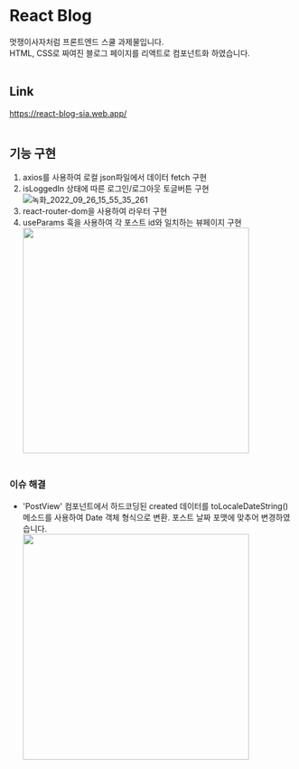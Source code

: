 # React Blog
멋쟁이사자처럼 프론트엔드 스쿨 과제물입니다.  
HTML, CSS로 짜여진 블로그 페이지를 리액트로 컴포넌트화 하였습니다.  
</br>
## Link
https://react-blog-sia.web.app/
</br></br>
## 기능 구현
1. axios를 사용하여 로컬 json파일에서 데이터 fetch 구현
2. isLoggedIn 상태에 따른 로그인/로그아웃 토글버튼 구현</br>
![녹화_2022_09_26_15_55_35_261](https://user-images.githubusercontent.com/90305737/192212277-fa281e7c-af6c-416f-8138-6a32a546376b.gif)
3. react-router-dom을 사용하여 라우터 구현
4. useParams 훅을 사용하여 각 포스트 id와 일치하는 뷰페이지 구현</br>
<img src="https://user-images.githubusercontent.com/90305737/192212551-894f7943-fa5a-4f11-b38d-6f1305ab90ef.gif" width="400"/></br></br>

### 이슈 해결
- 'PostView' 컴포넌트에서 하드코딩된 created 데이터를 toLocaleDateString() 메소드를 사용하여 Date 객체 형식으로 변환. 포스트 날짜 포맷에 맞추어 변경하였습니다.</br>
<img src="https://user-images.githubusercontent.com/90305737/192212914-edadacba-0f0b-4497-9f2e-31040ded4aaf.png" width="400"/></br>
